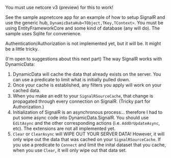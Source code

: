 You must use netcore v3 (preview) for this to work!

See the sample aspnetcore app for an example of how to setup SignalR and use the generic hub, `DynamicDataHub<TObject,TKey,TContext>`.  You must be using EntityFrameworkCore and some kind of database (any will do).  The sample uses Sqlite for convenience.

Authentication/Authorization is not implemented yet, but it will be.  It might be a little tricky.

(I'm open to suggestions about this next part)
The way SignalR works with DynamicData:

1.  DynamicData will cache the data that already exists on the server.  You can use a predicate to limit what is initially pulled down.
2.  Once your cache is established, any filters you apply will work on your cached data.
3.  When you make an edit to your `SignalRSourceCache`, that change is propagated through every connection on SignalR.  (Tricky part for Authorization.)
4.  Initialization of SignalR is an asynchronous process... therefore I had to put some async code into DynamicData.SignalR.  You should use `EditAsync` and the other corresponding actions (i.e. `AddOrUpdateAsync`, etc).  The extensions are not all implemented yet.
5.  `Clear` or `ClearAsync` will WIPE OUT YOUR SERVER DATA!  However, it will only wipe out the data that was cached on your `SignalRSourceCache`.  If you use a predicate to `Connect` and limit the inital dataset that you cache, when you use `Clear`, it will only wipe out that data set.  
